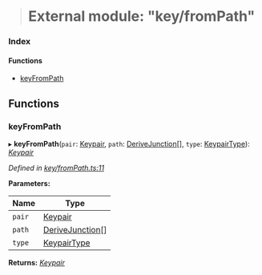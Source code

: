 > # External module: "key/fromPath"

### Index

#### Functions

* [keyFromPath](_key_frompath_.md#keyfrompath)

## Functions

###  keyFromPath

▸ **keyFromPath**(`pair`: [Keypair](../interfaces/_types_.keypair.md), `path`: [DeriveJunction](../classes/_key_derivejunction_.derivejunction.md)[], `type`: [KeypairType](_types_.md#keypairtype)): *[Keypair](../interfaces/_types_.keypair.md)*

*Defined in [key/fromPath.ts:11](https://github.com/polkadot-js/common/blob/332620d/packages/util-crypto/src/key/fromPath.ts#L11)*

**Parameters:**

Name | Type |
------ | ------ |
`pair` | [Keypair](../interfaces/_types_.keypair.md) |
`path` | [DeriveJunction](../classes/_key_derivejunction_.derivejunction.md)[] |
`type` | [KeypairType](_types_.md#keypairtype) |

**Returns:** *[Keypair](../interfaces/_types_.keypair.md)*